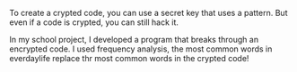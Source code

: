 To create a crypted code, you can use a secret key that uses a pattern. But even if a code is crypted, you can still hack it.

In my school project, I developed a program that breaks through an encrypted code. I used frequency analysis, the most common words in everdaylife replace thr most common words in the crypted code!
